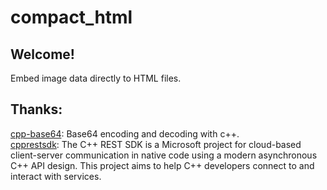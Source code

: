 # compact_html
## Welcome!
Embed image data directly to HTML files. 

## Thanks:
[cpp-base64](https://github.com/ReneNyffenegger/cpp-base64): Base64 encoding and decoding with c++.  
[cpprestsdk](https://github.com/microsoft/cpprestsdk): The C++ REST SDK is a Microsoft project for cloud-based client-server communication in native code using a modern asynchronous C++ API design. This project aims to help C++ developers connect to and interact with services.

